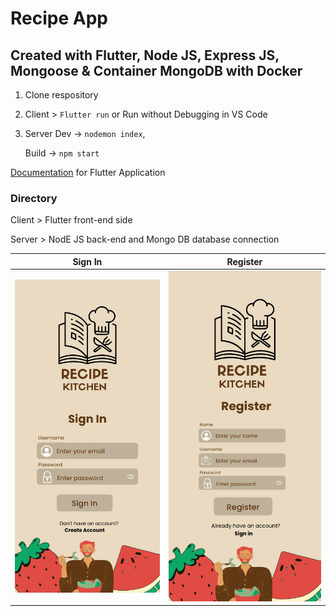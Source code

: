 # Recipe App

## Created with Flutter, Node JS, Express JS, Mongoose & Container MongoDB with Docker

1. Clone respository

2. Client > `Flutter run` or Run without Debugging in VS Code

3. Server 
    Dev -> `nodemon index`, 

    Build -> `npm start`

[Documentation](https://docs.google.com/document/d/15pXdaTcA3DlssmBooQdUb4f1uZxb52ZqJUXP0lccIo8/edit?usp=sharing) for Flutter Application

### Directory

Client > Flutter front-end side

Server > NodE JS back-end and Mongo DB database connection

| Sign In              | Register               |
|:---------------------:|:---------------------:|
| ![Image 1](client/Images/1.png) | ![Image 2](client/Images/2.png) |
